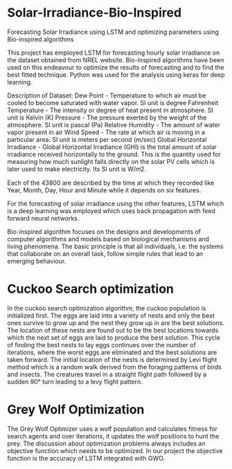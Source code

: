 # Solar-Irradiance-Bio-Inspired
Forecasting Solar Irradiance using LSTM and optimizing parameters using Bio-inspired algorithms

This project has employed LSTM for forecasting hourly solar irradiance on the dataset obtained from NREL website. Bio-Inspired algorithms have been used on this endeavour to optimize the results of forecasting and to find the best fitted technique. Python was used for the analysis using keras for deep learning.

Description of Dataset:
Dew Point - Temperature to which air must be cooled to become saturated with water vapor. SI unit is degree Fahrenheit
Temperature - The intensity or degree of heat present in atmosphere. SI unit is Kelvin (K)
Pressure - The pressure exerted by the weight of the atmosphere. SI unit is pascal (Pa)
Relative Humidity - The amount of water vapor present in air
Wind Speed - The rate at which air is moving in a particular area. SI unit is meters per second (m/sec)
Global Horizontal Irradiance - Global Horizontal Irradiance (GHI) is the total amount of solar irradiance received horizontally to the ground. This is the quantity used for measuring how much sunlight falls directly on the solar PV cells which is later used to make electricity. Its SI unit is W/𝑚2.

Each of the 43800 are described by the time at which they recorded like Year, Month, Day, Hour and Minute while it depends on six features.

For the forecasting of solar irradiance using the other features, LSTM which is a deep learning was employed which uses back propagation with feed forward neural networks.

Bio-inspired algorithm focuses on the designs and developments of computer algorithms and models based on biological mechanisms and living phenomena. The basic principle is that all individuals, i.e. the systems that collaborate on an overall task, follow simple rules that lead to an emerging behaviour.

# Cuckoo Search optimization
In the cuckoo search optimization algorithm, the cuckoo population is initialized first. The eggs are laid into a variety of nests and only the best ones survive to grow up and the nest they grow up in are the best solutions. The location of these nests are found out to be the best locations towards which the next set of eggs are laid to produce the best solution. This cycle of finding the best nests to lay eggs continues over the number of iterations, where the worst eggs are eliminated and the best solutions are taken forward.
The initial location of the nests is determined by Levi flight method which is a random walk derived from the foraging patterns of birds and insects. The creatures travel in a straight flight path followed by a sudden 90° turn leading to a levy flight pattern. 


# Grey Wolf Optimization
The Grey Wolf Optimizer uses a wolf population and calculates fitness for search agents and over iterations, it updates the wolf positions to hunt the prey. The discussion about optimization problems always includes an objective function which needs to be optimized. In our project the objective function is the accuracy of LSTM integrated with GWO.
